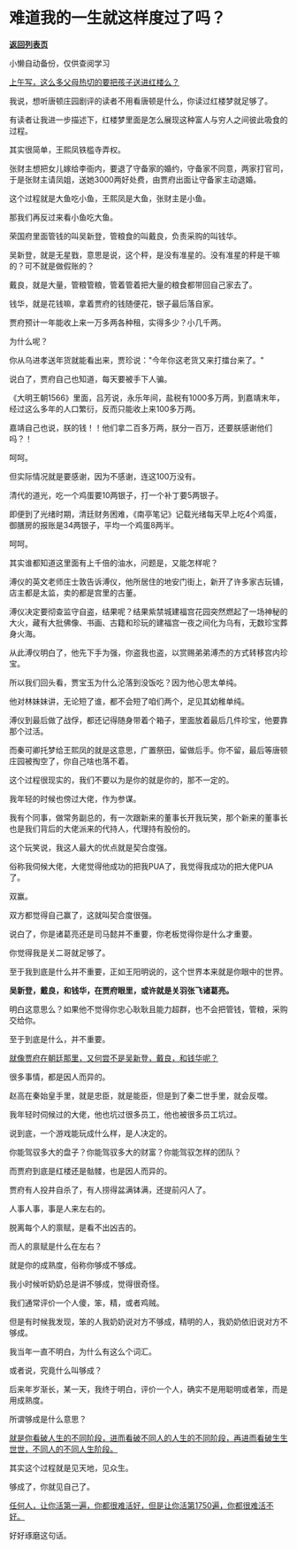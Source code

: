 # 难道我的一生就这样度过了吗？

[**返回列表页**](/gzh/记忆承载3)

小懒自动备份，仅供查阅学习

[上午写，这么多父母热切的要把孩子送进红楼么？](http://mp.weixin.qq.com/s?__biz=MzU0MjYwNDU2Mw==&mid=2247512215&idx=1&sn=9c4973a16d7e41f47cdb8936adff5b2d&chksm=fb1adcebcc6d55fd6b65bd767536ba888ec03d173fc42482f1c64bd3383b58e153ceb0d1680c&scene=21#wechat_redirect)

我说，想听唐顿庄园剧评的读者不用看唐顿是什么，你读过红楼梦就足够了。  

有读者让我进一步描述下，红楼梦里面是怎么展现这种富人与穷人之间彼此吸食的过程。

其实很简单，王熙凤铁槛寺弄权。

张财主想把女儿嫁给李衙内，要退了守备家的婚约，守备家不同意，两家打官司，于是张财主请凤姐，送她3000两好处费，由贾府出面让守备家主动退婚。

这个过程就是大鱼吃小鱼，王熙凤是大鱼，张财主是小鱼。  

那我们再反过来看小鱼吃大鱼。  

荣国府里面管钱的叫吴新登，管粮食的叫戴良，负责采购的叫钱华。

吴新登，就是无星戥，意思是说，这个秤，是没有准星的。没有准星的秤是干嘛的？可不就是做假账的？

戴良，就是大量，管粮管粮，管着管着把大量的粮食都带回自己家去了。

钱华，就是花钱嘛，拿着贾府的钱随便花，银子最后落自家。

贾府预计一年能收上来一万多两各种租，实得多少？小几千两。

为什么呢？  

你从乌进孝送年货就能看出来，贾珍说："今年你这老货又来打擂台来了。"

说白了，贾府自己也知道，每天要被手下人骗。  

《大明王朝1566》里面，吕芳说，永乐年间，盐税有1000多万两，到嘉靖末年，经过这么多年的人口繁衍，反而只能收上来100多万两。  

嘉靖自己也说，朕的钱！！他们拿二百多万两，朕分一百万，还要朕感谢他们吗？！

呵呵。

但实际情况就是要感谢，因为不感谢，连这100万没有。

清代的道光，吃一个鸡蛋要10两银子，打一个补丁要5两银子。  

即便到了光绪时期，清廷财务困难，《南亭笔记》记载光绪每天早上吃4个鸡蛋，御膳房的报账是34两银子，平均一个鸡蛋8两半。

呵呵。  

其实谁都知道这里面有上千倍的油水，问题是，又能怎样呢？  

溥仪的英文老师庄士敦告诉溥仪，他所居住的地安门街上，新开了许多家古玩铺，店主都是太监，卖的都是宫里的古董。

溥仪决定要彻查监守自盗，结果呢？结果紫禁城建福宫花园突然燃起了一场神秘的大火，藏有大批佛像、书画、古籍和珍玩的建福宫一夜之间化为乌有，无数珍宝葬身火海。

从此溥仪明白了，他先下手为强，你盗我也盗，以赏赐弟弟溥杰的方式转移宫内珍宝。

所以我们回头看，贾宝玉为什么沦落到没饭吃？因为他心思太单纯。  

他对林妹妹讲，无论短了谁，都不会短了咱们两个，足见其幼稚单纯。

溥仪到最后做了战俘，都还记得随身带着个箱子，里面放着最后几件珍宝，他要靠那个过活。  

而秦可卿托梦给王熙凤的就是这意思，广置祭田，留做后手。你不留，最后等唐顿庄园被掏空了，你自己啥也落不着。

这个过程很现实的，我们不要以为是你的就是你的，那不一定的。

我年轻的时候也傍过大佬，作为参谋。  

我有个同事，做常务副总的，有一次跟新来的董事长开我玩笑，那个新来的董事长也是我们背后的大佬派来的代持人，代理持有股份的。

这个玩笑说，我这人最大的优点就是契合度强。  

俗称我伺候大佬，大佬觉得他成功的把我PUA了，我觉得我成功的把大佬PUA了。

双赢。

双方都觉得自己赢了，这就叫契合度很强。

说白了，你是诸葛亮还是司马懿并不重要，你老板觉得你是什么才重要。  

你觉得我是关二哥就足够了。  

至于我到底是什么并不重要，正如王阳明说的，这个世界本来就是你眼中的世界。  

 **吴新登，戴良，和钱华，在贾府眼里，或许就是关羽张飞诸葛亮。**

明白这意思么？如果他不觉得你忠心耿耿且能力超群，也不会把管钱，管粮，采购交给你。  

至于到底是什么，并不重要。  

[就像贾府在朝廷那里，又何尝不是吴新登，戴良，和钱华呢？](http://mp.weixin.qq.com/s?__biz=MzU3NDc5Nzc0NQ==&mid=2247525592&idx=1&sn=b067e0044a27be31d4e1dc76e6ef3c88&chksm=fd2ec606ca594f1002cbe32e44fa83838416bdbe39bf93bfe4d7c5b567f74068439177cedcfb&scene=21#wechat_redirect)

很多事情，都是因人而异的。  

赵高在秦始皇手里，就是忠臣，就是能臣，但是到了秦二世手里，就会反噬。

我年轻时伺候过的大佬，他也坑过很多员工，他也被很多员工坑过。

说到底，一个游戏能玩成什么样，是人决定的。

你能驾驭多大的盘子？你能驾驭多大的财富？你能驾驭怎样的团队？  

而贾府到底是红楼还是骷髅，也是因人而异的。  

贾府有人投井自杀了，有人捞得盆满钵满，还提前闪人了。  

人事人事，事是人来左右的。

脱离每个人的禀赋，是看不出凶吉的。

而人的禀赋是什么在左右？

就是你的成熟度，俗称你够成不够成。  

我小时候听奶奶总是讲不够成，觉得很奇怪。  

我们通常评价一个人傻，笨，精，或者鸡贼。  

但是有时候我发现，笨的人我奶奶说对方不够成，精明的人，我奶奶依旧说对方不够成。

我当年一直不明白，为什么有这么个词汇。  

或者说，究竟什么叫够成？  

后来年岁渐长，某一天，我终于明白，评价一个人，确实不是用聪明或者笨，而是用成熟度。  

所谓够成是什么意思？  

[就是你看破人生的不同阶段，进而看破不同人的人生的不同阶段，再进而看破生生世世，不同人的不同人生阶段。](http://mp.weixin.qq.com/s?__biz=MzU3NDc5Nzc0NQ==&mid=2247525592&idx=1&sn=b067e0044a27be31d4e1dc76e6ef3c88&chksm=fd2ec606ca594f1002cbe32e44fa83838416bdbe39bf93bfe4d7c5b567f74068439177cedcfb&scene=21#wechat_redirect)  

其实这个过程就是见天地，见众生。  

够成了，你就见自己了。  

[任何人，让你活第一遍，你都很难活好，但是让你活第1750遍，你都很难活不好。](http://mp.weixin.qq.com/s?__biz=MzU3NDc5Nzc0NQ==&mid=2247525592&idx=1&sn=b067e0044a27be31d4e1dc76e6ef3c88&chksm=fd2ec606ca594f1002cbe32e44fa83838416bdbe39bf93bfe4d7c5b567f74068439177cedcfb&scene=21#wechat_redirect)  

好好琢磨这句话。

